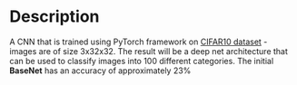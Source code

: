 # Description
A CNN that is trained using PyTorch framework on [CIFAR10 dataset](https://www.cs.toronto.edu/~kriz/cifar.html) - images are of size 3x32x32. The result will be a deep net architecture that can be used to classify images into 100 different categories. 
The initial **BaseNet** has an accuracy of approximately 23%  